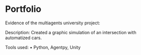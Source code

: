 # Portfolio
  Evidence of the multiagents university project:

Description:
  Created a graphic simulation of an intersection with automatized cars.

Tools used:
• Python, Agentpy, Unity
